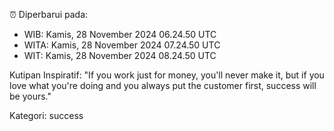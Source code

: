 ⏰ Diperbarui pada:
- WIB: Kamis, 28 November 2024 06.24.50 UTC
- WITA: Kamis, 28 November 2024 07.24.50 UTC
- WIT: Kamis, 28 November 2024 08.24.50 UTC

Kutipan Inspiratif:
"If you work just for money, you'll never make it, but if you love what you're doing and you always put the customer first, success will be yours."


Kategori: success

